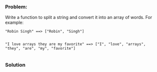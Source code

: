 ### Problem:
<p>Write a function to split a string and convert it into an array of words. For example:</p>
<pre><code class="language-python">&quot;Robin Singh&quot; ==&gt; [&quot;Robin&quot;, &quot;Singh&quot;]

&quot;I love arrays they are my favorite&quot; ==&gt; [&quot;I&quot;, &quot;love&quot;, &quot;arrays&quot;, &quot;they&quot;, &quot;are&quot;, &quot;my&quot;, &quot;favorite&quot;]</code></pre>

### Solution